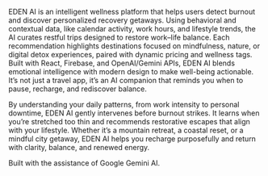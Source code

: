 
EDEN AI is an intelligent wellness platform that helps users detect burnout and discover personalized recovery getaways. Using behavioral and contextual data, like calendar activity, work hours, and lifestyle trends, the AI curates restful trips designed to restore work–life balance. Each recommendation highlights destinations focused on mindfulness, nature, or digital detox experiences, paired with dynamic pricing and wellness tags. 
Built with React, Firebase, and OpenAI/Gemini APIs, EDEN AI blends emotional intelligence with modern design to make well-being actionable. It’s not just a travel app, it’s an AI companion that reminds you when to pause, recharge, and rediscover balance.

By understanding your daily patterns, from work intensity to personal downtime, EDEN AI gently intervenes before burnout strikes. It learns when you’re stretched too thin and recommends restorative escapes that align with your lifestyle. Whether it’s a mountain retreat, a coastal reset, or a mindful city getaway, EDEN AI helps you recharge purposefully and return with clarity, balance, and renewed energy.

Built with the assistance of Google Gemini AI. 
